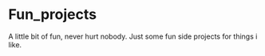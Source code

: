 # Fun_projects
A little bit of fun, never hurt nobody. Just some fun side projects for things i like. 
